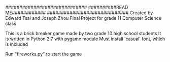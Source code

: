 #############################
##########READ ME############
#############################
Created by Edward Tsai and Joseph Zhou
Final Project for grade 11 Computer Science class

This is a brick breaker game made by two grade 10 high school students 
It is written in Python 2.7 with pygame module 
Must install 'casual' font, which is included

Run "fireworks.py" to start the game